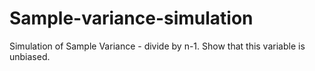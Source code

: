 # Sample-variance-simulation
Simulation of Sample Variance - divide by n-1. Show that this variable is unbiased.
